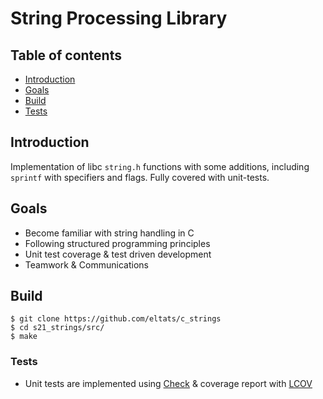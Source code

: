 # String Processing Library

## Table of contents
* [Introduction](#Introduction)
* [Goals](#goals)
* [Build](#build)
* [Tests](#tests)

## Introduction
Implementation of libc `string.h` functions with some additions, including `sprintf` with specifiers and flags. Fully covered with unit-tests. 

## Goals
- Become familiar with string handling in C
- Following structured programming principles
- Unit test coverage & test driven development
- Teamwork & Communications 

## Build
```
$ git clone https://github.com/eltats/c_strings
$ cd s21_strings/src/
$ make 
```
### Tests
* Unit tests are implemented using [Check](https://libcheck.github.io/check/) & coverage report with [LCOV](https://github.com/linux-test-project/lcov)

